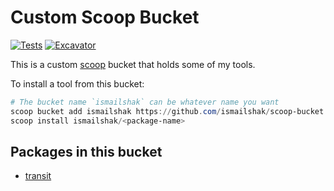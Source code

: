 # Custom Scoop Bucket

[![Tests](https://github.com/ismailshak/scoop-bucket/actions/workflows/ci.yml/badge.svg)](https://github.com/ismailshak/scoop-bucket/actions/workflows/ci.yml) [![Excavator](https://github.com/ismailshak/scoop-bucket/actions/workflows/excavator.yml/badge.svg)](https://github.com/ismailshak/scoop-bucket/actions/workflows/excavator.yml)

This is a custom [scoop](https://scoop.sh/) bucket that holds some of my tools.

To install a tool from this bucket:

```powershell
# The bucket name `ismailshak` can be whatever name you want
scoop bucket add ismailshak https://github.com/ismailshak/scoop-bucket
scoop install ismailshak/<package-name>
```

## Packages in this bucket

- [transit](https://github.com/ismailshak/transit)
